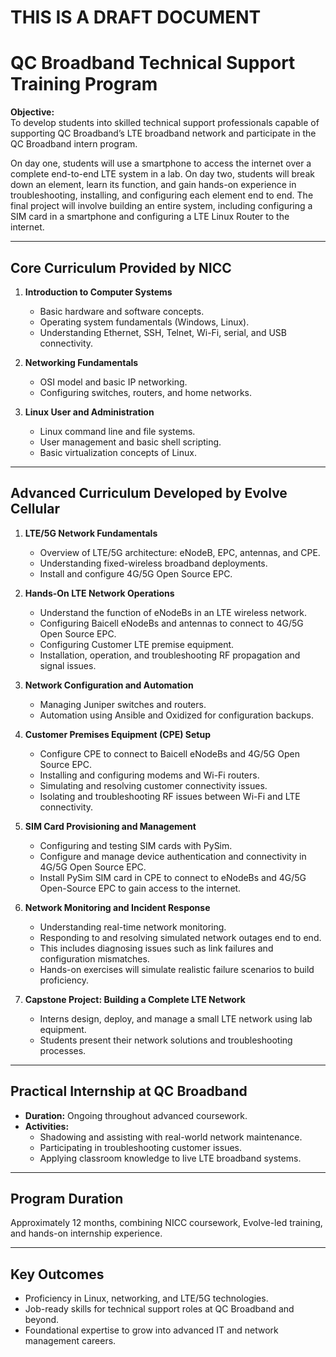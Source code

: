 # THIS IS A DRAFT DOCUMENT 

# QC Broadband Technical Support Training Program

**Objective:**  
To develop students into skilled technical support professionals capable of supporting QC Broadband’s LTE broadband network and participate in the QC Broadband intern program.

On day one, students will use a smartphone to access the internet over a complete end-to-end LTE system in a lab. On day two, students will break down an element, learn its function, and gain hands-on experience in troubleshooting, installing, and configuring each element end to end. The final project will involve building an entire system, including configuring a SIM card in a smartphone and configuring a LTE Linux Router to the internet.

---

## Core Curriculum Provided by NICC

1. **Introduction to Computer Systems**
   - Basic hardware and software concepts.
   - Operating system fundamentals (Windows, Linux).
   - Understanding Ethernet, SSH, Telnet, Wi-Fi, serial, and USB connectivity. 

2. **Networking Fundamentals**
   - OSI model and basic IP networking.
   - Configuring switches, routers, and home networks.

3. **Linux User and Administration**
   - Linux command line and file systems.
   - User management and basic shell scripting.
   - Basic virtualization concepts of Linux.

---

## Advanced Curriculum Developed by Evolve Cellular

1. **LTE/5G Network Fundamentals**
   - Overview of LTE/5G architecture: eNodeB, EPC, antennas, and CPE.
   - Understanding fixed-wireless broadband deployments.
   - Install and configure 4G/5G Open Source EPC. 

2. **Hands-On LTE Network Operations**
   - Understand the function of eNodeBs in an LTE wireless network.
   - Configuring Baicell eNodeBs and antennas to connect to 4G/5G Open Source EPC. 
   - Configuring Customer LTE premise equipment.
   - Installation, operation, and troubleshooting RF propagation and signal issues.

3. **Network Configuration and Automation**
   - Managing Juniper switches and routers.
   - Automation using Ansible and Oxidized for configuration backups.

4. **Customer Premises Equipment (CPE) Setup**
   - Configure CPE to connect to Baicell eNodeBs and 4G/5G Open Source EPC.
   - Installing and configuring modems and Wi-Fi routers.
   - Simulating and resolving customer connectivity issues.
   - Isolating and troubleshooting RF issues between Wi-Fi and LTE connectivity. 

5. **SIM Card Provisioning and Management**
   - Configuring and testing SIM cards with PySim.
   - Configure and manage device authentication and connectivity in 4G/5G Open Source EPC.
   - Install PySim SIM card in CPE to connect to eNodeBs and 4G/5G Open-Source EPC to gain access to the internet.

6. **Network Monitoring and Incident Response**
   - Understanding real-time network monitoring.
   - Responding to and resolving simulated network outages end to end.
   - This includes diagnosing issues such as link failures and configuration mismatches.
   - Hands-on exercises will simulate realistic failure scenarios to build proficiency.

7. **Capstone Project: Building a Complete LTE Network**
   - Interns design, deploy, and manage a small LTE network using lab equipment.
   - Students present their network solutions and troubleshooting processes.

---

## Practical Internship at QC Broadband

- **Duration:** Ongoing throughout advanced coursework.
- **Activities:**
   - Shadowing and assisting with real-world network maintenance.
   - Participating in troubleshooting customer issues.
   - Applying classroom knowledge to live LTE broadband systems.

---

## Program Duration

Approximately 12 months, combining NICC coursework, Evolve-led training, and hands-on internship experience.

---

## Key Outcomes

- Proficiency in Linux, networking, and LTE/5G technologies.
- Job-ready skills for technical support roles at QC Broadband and beyond.
- Foundational expertise to grow into advanced IT and network management careers.
